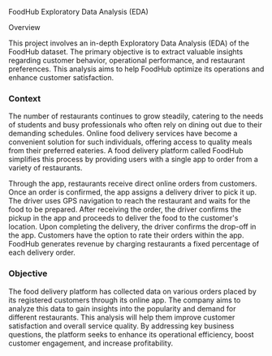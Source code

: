 FoodHub Exploratory Data Analysis (EDA)

Overview

This project involves an in-depth Exploratory Data Analysis (EDA) of the FoodHub dataset. The primary objective is to extract valuable insights regarding customer behavior, operational performance, and restaurant preferences. This analysis aims to help FoodHub optimize its operations and enhance customer satisfaction.

### Context

The number of restaurants continues to grow steadily, catering to the needs of students and busy professionals who often rely on dining out due to their demanding schedules. Online food delivery services have become a convenient solution for such individuals, offering access to quality meals from their preferred eateries. A food delivery platform called FoodHub simplifies this process by providing users with a single app to order from a variety of restaurants.

Through the app, restaurants receive direct online orders from customers. Once an order is confirmed, the app assigns a delivery driver to pick it up. The driver uses GPS navigation to reach the restaurant and waits for the food to be prepared. After receiving the order, the driver confirms the pickup in the app and proceeds to deliver the food to the customer's location. Upon completing the delivery, the driver confirms the drop-off in the app. Customers have the option to rate their orders within the app. FoodHub generates revenue by charging restaurants a fixed percentage of each delivery order.

### Objective

The food delivery platform has collected data on various orders placed by its registered customers through its online app. The company aims to analyze this data to gain insights into the popularity and demand for different restaurants. This analysis will help them improve customer satisfaction and overall service quality. By addressing key business questions, the platform seeks to enhance its operational efficiency, boost customer engagement, and increase profitability.